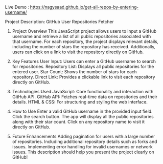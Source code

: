 Live Demo : https://nagysaad.github.io/get-all-repos-by-entering-username/

Project Description: GitHub User Repositories Fetcher
1. Project Overview
This JavaScript project allows users to input a GitHub username and retrieve a list of all public repositories associated with that username. For each repository, the project displays relevant details, including the number of stars the repository has received. Additionally, users can click on a link to visit the repository directly on GitHub.

2. Key Features
User Input: Users can enter a GitHub username to search for repositories.
Repository List: Displays all public repositories for the entered user.
Star Count: Shows the number of stars for each repository.
Direct Link: Provides a clickable link to visit each repository directly on GitHub.
3. Technologies Used
JavaScript: Core functionality and interaction with GitHub API.
GitHub API: Fetches real-time data on repositories and their details.
HTML & CSS: For structuring and styling the web interface.
4. How to Use
Enter a valid GitHub username in the provided input field.
Click the search button.
The app will display all the public repositories along with their star count.
Click on any repository name to visit it directly on GitHub.
5. Future Enhancements
Adding pagination for users with a large number of repositories.
Including additional repository details such as forks and issues.
Implementing error handling for invalid usernames or network issues.
This description should help you present the project clearly on GitHub!
